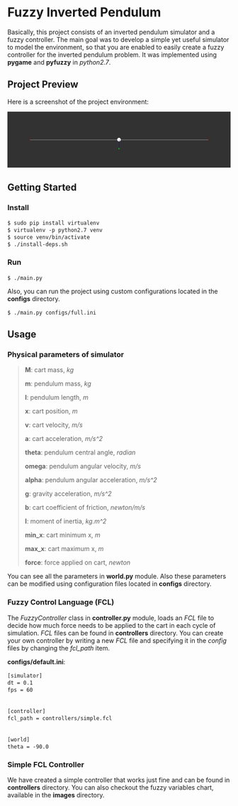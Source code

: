 # Fuzzy Inverted Pendulum

Basically, this project consists of an inverted pendulum simulator and a fuzzy controller. The main goal was to develop a simple yet useful simulator to model the environment, so that you are enabled to easily create a fuzzy controller for the inverted pendulum problem.
It was implemented using **pygame** and **pyfuzzy** in *python2.7*.

## Project Preview

Here is a screenshot of the project environment:

![screenshot](screenshots/main.gif)


## Getting Started


### Install

    $ sudo pip install virtualenv
    $ virtualenv -p python2.7 venv
    $ source venv/bin/activate
    $ ./install-deps.sh

### Run

    $ ./main.py

Also, you can run the project using custom configurations located in the **configs** directory.

	$ ./main.py configs/full.ini


## Usage


### Physical parameters of simulator

> **M**: cart mass, *kg*
> 
> **m**: pendulum mass, *kg*
> 
> **l**: pendulum length, *m*
> 
> **x**: cart position, *m*
> 
> **v**: cart velocity, *m/s*
> 
> **a**: cart acceleration, *m/s^2*
> 
> **theta**: pendulum central angle, *radian*
> 
> **omega**: pendulum angular velocity, *m/s*
> 
> **alpha**: pendulum angular acceleration, *m/s^2*
> 
> **g**: gravity acceleration, *m/s^2*
> 
> **b**: cart coefficient of friction, *newton/m/s*
> 
> **I**: moment of inertia, *kg.m^2*
> 
> **min_x**: cart minimum x, *m*
> 
> **max_x**: cart maximum x, *m*
> 
> **force**: force applied on cart, *newton*

You can see all the parameters in **world.py** module.
Also these parameters can be modified using configuration files located in **configs** directory.

### Fuzzy Control Language (FCL)
The *FuzzyController* class in **controller.py** module, loads an *FCL* file to decide how much force needs to be applied to the cart in each cycle of simulation.
*FCL* files can be found in **controllers** directory. You can create your own controller by writing a new *FCL* file and specifying it in the *config* files by changing the *fcl_path* item.

**configs/default.ini**:

	[simulator]
	dt = 0.1
	fps = 60


	[controller]
	fcl_path = controllers/simple.fcl


	[world]
	theta = -90.0

### Simple FCL Controller

We have created a simple controller that works just fine and can be found in **controllers** directory. You can also checkout the fuzzy variables chart, available in the **images** directory.
